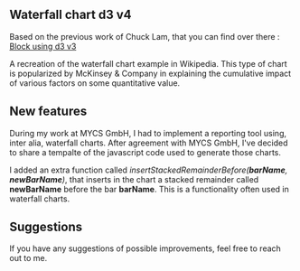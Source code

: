 ## Waterfall chart d3 v4

Based on the previous work of Chuck Lam, that you can find over there : [Block using d3 v3](http://bl.ocks.org/chucklam/f3c7b3e3709a0afd5d57)

A recreation of the waterfall chart example in Wikipedia. This type of chart is popularized by McKinsey & Company in explaining the cumulative impact of various factors on some quantitative value.

## New features

During my work at MYCS GmbH, I had to implement a reporting tool using, inter alia, waterfall charts. After agreement with MYCS GmbH, I've decided to share a tempalte of the javascript code used to generate those charts.

I added an extra function called *insertStackedRemainderBefore(**barName**, **newBarName**)*, that inserts in the chart a stacked remainder called **newBarName** before the bar **barName**. This is a functionality often used in waterfall charts.

## Suggestions

If you have any suggestions of possible improvements, feel free to reach out to me.